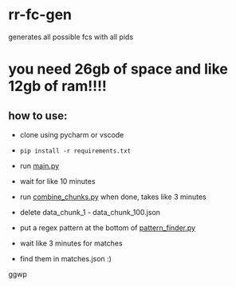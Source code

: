 # rr-fc-gen
generates all possible fcs with all pids

# you need 26gb of space and like 12gb of ram!!!!

## how to use:
- clone using pycharm or vscode
- `pip install -r requirements.txt`


- run [main.py](main.py)
- wait for like 10 minutes
- run [combine_chunks.py](combine_chunks.py) when done, takes like 3 minutes
- delete data_chunk_1 - data_chunk_100.json
- put a regex pattern at the bottom of [pattern_finder.py](pattern_finder.py)
- wait like 3 minutes for matches
- find them in matches.json :)

ggwp
